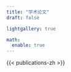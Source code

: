 ```yaml
---
title: "学术论文"
draft: false

lightgallery: true

math:
  enable: true
---
```


{{< publications-zh >}}